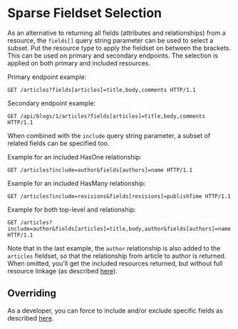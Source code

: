 # Sparse Fieldset Selection

As an alternative to returning all fields (attributes and relationships) from a resource, the `fields[]` query string parameter can be used to select a subset.
Put the resource type to apply the fieldset on between the brackets.
This can be used on primary and secondary endpoints. The selection is applied on both primary and included resources.

Primary endpoint example:

```http
GET /articles?fields[articles]=title,body,comments HTTP/1.1
```

Secondary endpoint example:

```http
GET /api/blogs/1/articles?fields[articles]=title,body,comments HTTP/1.1
```

When combined with the `include` query string parameter, a subset of related fields can be specified too.

Example for an included HasOne relationship:

```http
GET /articles?include=author&fields[authors]=name HTTP/1.1
```

Example for an included HasMany relationship:

```http
GET /articles?include=revisions&fields[revisions]=publishTime HTTP/1.1
```

Example for both top-level and relationship:

```http
GET /articles?include=author&fields[articles]=title,body,author&fields[authors]=name HTTP/1.1
```

Note that in the last example, the `author` relationship is also added to the `articles` fieldset, so that the relationship from article to author is returned.
When omitted, you'll get the included resources returned, but without full resource linkage (as described [here](https://jsonapi.org/examples/#sparse-fieldsets)).

## Overriding

As a developer, you can force to include and/or exclude specific fields as described [here](~/usage/extensibility/resource-definitions.md).
